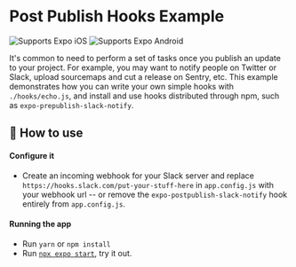 # Post Publish Hooks Example

<p>
  <!-- iOS -->
  <img alt="Supports Expo iOS" longdesc="Supports Expo iOS" src="https://img.shields.io/badge/iOS-4630EB.svg?style=flat-square&logo=APPLE&labelColor=999999&logoColor=fff" />
  <!-- Android -->
  <img alt="Supports Expo Android" longdesc="Supports Expo Android" src="https://img.shields.io/badge/Android-4630EB.svg?style=flat-square&logo=ANDROID&labelColor=A4C639&logoColor=fff" />
</p>

It's common to need to perform a set of tasks once you publish an update to your project. For example, you may want to notify people on Twitter or Slack, upload sourcemaps and cut a release on Sentry, etc. This example demonstrates how you can write your own simple hooks with `./hooks/echo.js`, and install and use hooks distributed through npm, such as `expo-prepublish-slack-notify`.

## 🚀 How to use

#### Configure it

- Create an incoming webhook for your Slack server and replace `https://hooks.slack.com/put-your-stuff-here` in `app.config.js` with your webhook url -- or remove the `expo-postpublish-slack-notify` hook entirely from `app.config.js`.

#### Running the app

- Run `yarn` or `npm install`
- Run [`npx expo start`](https://docs.expo.dev/versions/latest/workflow/expo-cli/), try it out.

